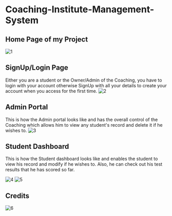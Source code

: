 # Coaching-Institute-Management-System
## Home Page of my Project
![1](https://user-images.githubusercontent.com/36246420/57571587-bc1edb80-742d-11e9-94c2-794787303412.png)

## SignUp/Login Page
Either you are a student or the Owner/Admin of the Coaching, you have to login with your account otherwise SignUp with all your details to create your account when you access for the first time.
![2](https://user-images.githubusercontent.com/36246420/57571589-bfb26280-742d-11e9-9948-7b9c6717289f.png)

## Admin Portal
This is how the Admin portal looks like and has the overall control of the Coaching which allows him to view any student's record and delete it if he wishes to.
![3](https://user-images.githubusercontent.com/36246420/57571591-c2ad5300-742d-11e9-87eb-77ea82fe1265.png)


## Student Dashboard
This is how the Student dashboard looks like and enables the student to view his record and modify if he wishes to. Also, he can check out his test results that he has scored so far.

![4](https://user-images.githubusercontent.com/36246420/57571593-c5a84380-742d-11e9-8caa-280fe2e25f55.png)
![5](https://user-images.githubusercontent.com/36246420/57571596-c80a9d80-742d-11e9-8cb4-f5a37e527166.png)
## Credits
![6](https://user-images.githubusercontent.com/36246420/57571597-cb058e00-742d-11e9-94dd-058f47761065.png)
